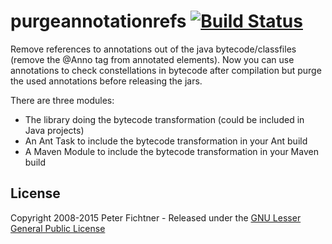 # purgeannotationrefs [![Build Status](https://travis-ci.org/pfichtner/purgeannotationrefs.svg?branch=master)](https://travis-ci.org/pfichtner/purgeannotationrefs)

Remove references to annotations out of the java bytecode/classfiles (remove the @Anno tag from annotated elements). 
Now you can use annotations to check constellations in bytecode after compilation but purge the used annotations before releasing the jars.

There are three modules: 
- The library doing the bytecode transformation (could be included in Java projects)
- An Ant Task to include the bytecode transformation in your Ant build
- A Maven Module to include the bytecode transformation in your Maven build

## License

Copyright 2008-2015 Peter Fichtner - Released under the [ GNU Lesser General Public License ](http://www.gnu.de/documents/lgpl-3.0.de.html)
